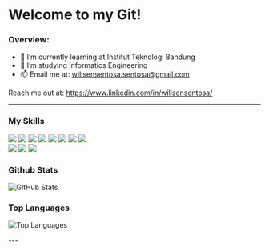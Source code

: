 # Welcome to my Git!

### Overview:

- 🌱 I’m currently learning at Institut Teknologi Bandung
- 👯 I’m studying Informatics Engineering
- 📫 Email me at: willsensentosa.sentosa@gmail.com

Reach me out at: https://www.linkedin.com/in/willsensentosa/

---

### My Skills
<p>
<img src="https://img.shields.io/badge/java-%23ED8B00.svg?&style=flat-square&logo=java&logoColor=white"/>
<img src="https://img.shields.io/badge/c++%20-%2300599C.svg?&style=flat-square&logo=c%2B%2B&ogoColor=white"/>
<img src="https://img.shields.io/badge/c%20-%2300599C.svg?&style=flat-square&logo=c&logoColor=white"/>
<img src="https://img.shields.io/badge/css3%20-%231572B6.svg?&style=flat-square&logo=css3&logoColor=white"/>
<img src="https://img.shields.io/badge/html5%20-%23E34F26.svg?&style=flat-square&logo=html5&logoColor=white"/>
<img src="https://img.shields.io/badge/php-%23777BB4.svg?&style=flat-square&logo=php&logoColor=white"/>
<img src="https://img.shields.io/badge/mysql-%2300f.svg?&style=flat-square&logo=mysql&logoColor=white"/>
<img src="https://img.shields.io/badge/-Arduino-00979D?style=flat-square&logo=Arduino&logoColor=white"/> <br/>
<img src="https://img.shields.io/badge/git%20-%23F05033.svg?&style=flat-square&logo=git&logoColor=white"/>
<img src="https://img.shields.io/badge/python%20-%23181717.svg?&style=flat-square&logo=python&logoColor=white"/>
<img src="https://img.shields.io/badge/unity%20-%23121011.svg?&style=flat-square&logo=unity&logoColor=white"/>
</p>


### Github Stats
<p><img src="https://github-readme-stats.vercel.app/api?username=WillsenS&amp;show_icons=true&amp;count_private=true&amp;theme=cobalt" alt="GitHub Stats"></p>

### Top Languages
<p><img src="https://github-readme-stats.vercel.app/api/top-langs/?username=WillsenS&langs_count=10;layout=compact" alt="Top Languages"></p>
---

